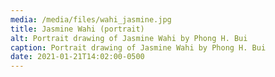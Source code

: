 ```yaml
---
media: /media/files/wahi_jasmine.jpg
title: Jasmine Wahi (portrait)
alt: Portrait drawing of Jasmine Wahi by Phong H. Bui
caption: Portrait drawing of Jasmine Wahi by Phong H. Bui
date: 2021-01-21T14:02:00-0500
---
```

